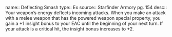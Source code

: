name:: Deflecting Smash 
type:: Ex
source:: Starfinder Armory pg. 154
desc:: Your weapon’s energy deflects incoming attacks. When you make an attack with a melee weapon that has the powered weapon special property, you gain a +1 insight bonus to your EAC until the beginning of your next turn. If your attack is a critical hit, the insight bonus increases to +2.

